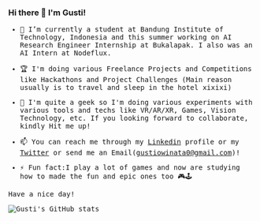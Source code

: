 ### Hi there 👋 I'm Gusti!
<samp>
  
- 🔭 I’m currently a student at Bandung Institute of Technology, Indonesia and this summer working on AI Research Engineer Internship at Bukalapak. I also was an AI Intern at Nodeflux.
  
- 🏆 I'm doing various Freelance Projects and Competitions like Hackathons and Project Challenges (Main reason usually is to travel and sleep in the hotel xixixi)

- 👯 I'm quite a geek so I'm doing various experiments with various tools and techs like VR/AR/XR, Games, Vision Technology, etc. If you looking forward to collaborate, kindly Hit me up!

- 📫 You can reach me through my [Linkedin](https://www.linkedin.com/in/sang-gusti/) profile or my [Twitter](https://twitter.com/gusti_triandi) or send me an Email(gustiowinata0@gmail.com)!

- ⚡ Fun fact:I play a lot of games and now are studying how to made the fun and epic ones too 🎮🕹

Have a nice day!
</samp>

![Gusti's GitHub stats](https://github-readme-stats.vercel.app/api?username=sanggusti&show_icons=true&theme=synthwave)
